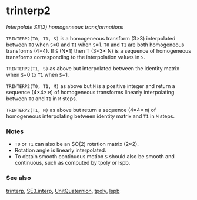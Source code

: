 ---
---
# trinterp2
_Interpolate SE(2) homogeneous transformations_


```TRINTERP2(T0, T1, S)``` is a homogeneous transform (3&times;3) interpolated
between `T0` when `S`=0 and `T1` when `S`=1.  `T0` and `T1` are both homogeneous
transforms (4&times;4).  If `S` (N&times;1) then T (3&times;3&times; N) is a sequence of
homogeneous transforms corresponding to the interpolation values in `S`.


```TRINTERP2(T1, S)``` as above but interpolated between the identity matrix
when `S`=0 to `T1` when `S`=1.


```TRINTERP2(T0, T1, M)``` as above but `M` is a positive integer and return a
sequence (4&times;4&times; `M`) of homogeneous transforms linearly interpolating between
`T0` and `T1` in `M` steps.


```TRINTERP2(T1, M)``` as above but return a sequence (4&times;4&times; `M`) of
homogeneous interpolating between identity matrix and `T1` in `M` steps.
### Notes
* `T0` or `T1` can also be an SO(2) rotation matrix (2&times;2).
* Rotation angle is linearly interpolated.
* To obtain smooth continuous motion `S` should also be smooth and continuous,    such as computed by tpoly or lspb.

### See also

[trinterp](trinterp.md), [SE3.interp](SE3.interp.md), [UnitQuaternion](UnitQuaternion.md), [tpoly](tpoly.md), [lspb](lspb.md)
